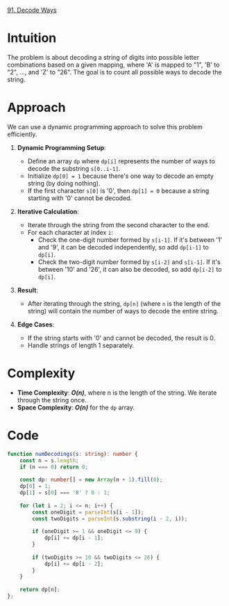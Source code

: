 [91. Decode Ways](https://leetcode.com/problems/decode-ways/)

# Intuition
The problem is about decoding a string of digits into possible letter combinations based on a given mapping, where 'A' is mapped to "1", 'B' to "2", ..., and 'Z' to "26". The goal is to count all possible ways to decode the string.

# Approach
We can use a dynamic programming approach to solve this problem efficiently.

1. **Dynamic Programming Setup**:
   - Define an array `dp` where `dp[i]` represents the number of ways to decode the substring `s[0..i-1]`.
   - Initialize `dp[0] = 1` because there's one way to decode an empty string (by doing nothing).
   - If the first character `s[0]` is '0', then `dp[1] = 0` because a string starting with '0' cannot be decoded.

2. **Iterative Calculation**:
   - Iterate through the string from the second character to the end.
   - For each character at index `i`:
     - Check the one-digit number formed by `s[i-1]`. If it's between '1' and '9', it can be decoded independently, so add `dp[i-1]` to `dp[i]`.
     - Check the two-digit number formed by `s[i-2]` and `s[i-1]`. If it's between '10' and '26', it can also be decoded, so add `dp[i-2]` to `dp[i]`.

3. **Result**:
   - After iterating through the string, `dp[n]` (where `n` is the length of the string) will contain the number of ways to decode the entire string.

4. **Edge Cases**:
   - If the string starts with '0' and cannot be decoded, the result is 0.
   - Handle strings of length 1 separately.

# Complexity
- **Time Complexity**: ***O(n)***, where n is the length of the string. We iterate through the string once.
- **Space Complexity**: ***O(n)*** for the `dp` array.

# Code
```typescript
function numDecodings(s: string): number {
    const n = s.length;
    if (n === 0) return 0;
    
    const dp: number[] = new Array(n + 1).fill(0);
    dp[0] = 1;
    dp[1] = s[0] === '0' ? 0 : 1;
    
    for (let i = 2; i <= n; i++) {
        const oneDigit = parseInt(s[i - 1]);
        const twoDigits = parseInt(s.substring(i - 2, i));
        
        if (oneDigit >= 1 && oneDigit <= 9) {
            dp[i] += dp[i - 1];
        }
        
        if (twoDigits >= 10 && twoDigits <= 26) {
            dp[i] += dp[i - 2];
        }
    }
    
    return dp[n];
};

```